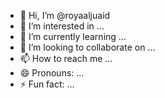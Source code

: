 - 👋 Hi, I’m @royaaljuaid
- 👀 I’m interested in ...
- 🌱 I’m currently learning ...
- 💞️ I’m looking to collaborate on ...
- 📫 How to reach me ...
- 😄 Pronouns: ...
- ⚡ Fun fact: ...

<!---
royaaljuaid/royaaljuaid is a ✨ special ✨ repository because its `README.md` (this file) appears on your GitHub profile.
You can click the Preview link to take a look at your changes.
--->
